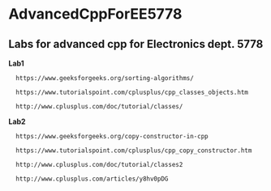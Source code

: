 # AdvancedCppForEE5778
## Labs for advanced cpp for Electronics dept. 5778

**Lab1**
```
  https://www.geeksforgeeks.org/sorting-algorithms/

  https://www.tutorialspoint.com/cplusplus/cpp_classes_objects.htm

  http://www.cplusplus.com/doc/tutorial/classes/
```
**Lab2**
```
  https://www.geeksforgeeks.org/copy-constructor-in-cpp

  https://www.tutorialspoint.com/cplusplus/cpp_copy_constructor.htm

  http://www.cplusplus.com/doc/tutorial/classes2

  http://www.cplusplus.com/articles/y8hv0pDG
```
